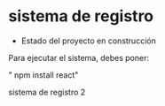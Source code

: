 <h1> sistema de registro</h1>

- Estado del proyecto en construcción

Para ejecutar el sistema, debes poner:

" npm install react"

sistema de registro 2
